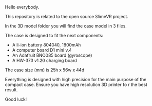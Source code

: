 Hello everybody.

This repository is related to the open source SlimeVR project.

In the 3D model folder you will find the case model in 3 files.

The case is designed to fit the next components:
- A li-ion battery 804040, 1800mAh
- A computer board D1 mini v.4
- An Adafruit BNO085 board (gyroscope)
- A HW-373 v1.20 charging board

The case size (mm) is 25h x 56w x 44d  

Everything is designed with high precision for the main purpose of the compact case. Ensure you have high resolution 3D printer fo r the best result.

Good luck!
